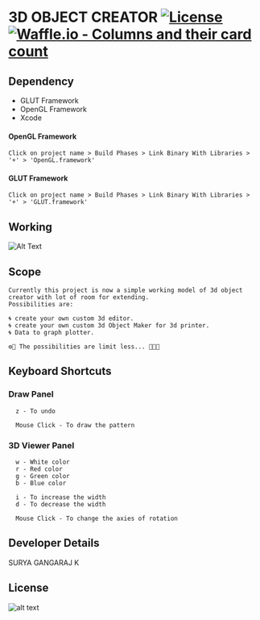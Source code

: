 # 3D OBJECT CREATOR   [![License](https://img.shields.io/badge/License-Apache%202.0-blue.svg)](https://github.com/0xpulsar/3DObjectMaker/blob/master/LICENSE) [![Waffle.io - Columns and their card count](https://badge.waffle.io/0xpulsar/3DObjectCreator.svg?columns=all)](https://waffle.io/0xpulsar/3DObjectCreator)

## Dependency

* GLUT   Framework
* OpenGL Framework
* Xcode

#### OpenGL Framework
```
Click on project name > Build Phases > Link Binary With Libraries > '+' > 'OpenGL.framework'
```
#### GLUT Framework
```
Click on project name > Build Phases > Link Binary With Libraries > '+' > 'GLUT.framework'
```
## Working
![Alt Text](https://github.com/0xpulsar/3DObjectMaker/raw/master/3d_object_creator.gif)
## Scope
```
Currently this project is now a simple working model of 3d object creator with lot of room for extending. 
Possibilities are: 

🌀 create your own custom 3d editor.
🌀 create your own custom 3d Object Maker for 3d printer.
🌀 Data to graph plotter.

⚙️🔭 The possibilities are limit less... 🔨🔬🔮
```

## Keyboard Shortcuts
### Draw Panel
```
  z - To undo
  
  Mouse Click - To draw the pattern
```
### 3D Viewer Panel
```
  w - White color
  r - Red color
  g - Green color
  b - Blue color
  
  i - To increase the width
  d - To decrease the width
  
  Mouse Click - To change the axies of rotation
```
## Developer Details
  SURYA GANGARAJ K
## License
![alt text](https://github.com/0xpulsar/3DObjectMaker/raw/master/ApacheLicense.png)
